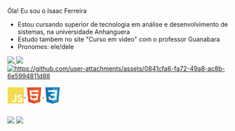 Óla! Eu sou o Isaac Ferreira

-  Estou cursando superior de tecnologia em análise e desenvolvimento de sistemas, na universidade Anhanguera 
-  Estudo tambem no site "Curso em video" com o professor Guanabara 
-  Pronomes: ele/dele

<div>

<a href="https://github.com/Ferreiraisaac/Isaac-ferreira-/edit/main/README.md ">
<img heigth="188em" src="https://github-readme-stats.vercel.app/api?username=IsaacFerreira&show_icons=true&bg_color=00000000"/>
<img heigth="188em" src="https://github-readme-stats.vercel.app/api/top-langs/?username=IsaacFerreira&layout=compact&langs_count-16&theme=dracula" />
<img aling="rigth" alt="https://github.com/user-attachments/assets/0841cfa6-fa72-49a8-ac8b-6e5994811d88
">


</div>

<div style="display: inline_block"><br>
<img align="center" alt="Isaac.Js" height="38" widht="40" src="https://raw.githubusercontent.com/devicons/devicon/master/icons/javascript/javascript-plain.svg">
<img align="center" alt="Isaac.Js" height="38" widht="40" src="https://raw.githubusercontent.com/devicons/devicon/master/icons/html5/html5-original.svg">
<img align="center" alt="Isaac.Js" height="38" widht="40" src="https://raw.githubusercontent.com/devicons/devicon/master/icons/css3/css3-original.svg">
</div>

##

<div>
<a href="https://discord.com/channels/1336068572929069146/1336068572966813813" target="_blank"><img src="https://img.shields.io/badge/Discord-7289DA?style=for-the-badge&logo=discord&logoColor=white"></a>
<a href="https://mail.google.com/mail/u/0/?hl=pt-BR#inbox" target="_blank"><img src="https://img.shields.io/badge/Gmail-D14836?style=for-the-badge&logo=gmail&logoColor=white " target="_blank"></a>


</div>
